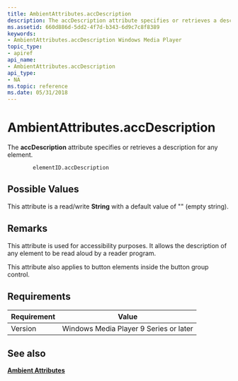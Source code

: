 ```yaml
---
title: AmbientAttributes.accDescription
description: The accDescription attribute specifies or retrieves a description for any element.
ms.assetid: 660d886d-5dd2-4f7d-b343-6d9c7c8f8389
keywords:
- AmbientAttributes.accDescription Windows Media Player
topic_type:
- apiref
api_name:
- AmbientAttributes.accDescription
api_type:
- NA
ms.topic: reference
ms.date: 05/31/2018
---
```


# AmbientAttributes.accDescription

The **accDescription** attribute specifies or retrieves a description for any element.

``` syntax
        elementID.accDescription
```

## Possible Values

This attribute is a read/write **String** with a default value of "" (empty string).

## Remarks

This attribute is used for accessibility purposes. It allows the description of any element to be read aloud by a reader program.

This attribute also applies to button elements inside the button group control.

## Requirements



| Requirement | Value |
|--------------------|---------------------------------------------------|
| Version<br/> | Windows Media Player 9 Series or later<br/> |



## See also

<dl> <dt>

[**Ambient Attributes**](ambient-attributes.md)
</dt> </dl>

 

 





